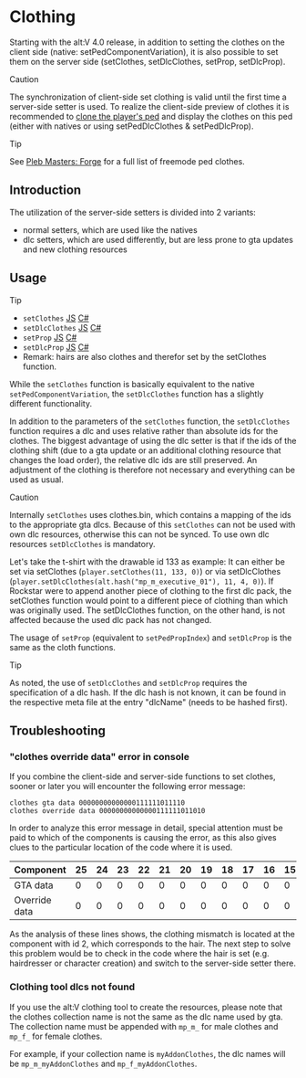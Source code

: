 ﻿# Clothing

Starting with the alt:V 4.0 release, in addition to setting the clothes on the client side (native: setPedComponentVariation), it is also possible to set them on the server side (setClothes, setDlcClothes, setProp, setDlcProp).

> [!CAUTION]
> The synchronization of client-side set clothing is valid until the first time a server-side setter is used. To realize the client-side preview of clothes it is recommended to [clone the player's ped](https://docs.altv.mp/articles/ped.html#local-ped-api) and display the clothes on this ped (either with natives or using setPedDlcClothes & setPedDlcProp).

> [!TIP]
> See <a href='https://forge.plebmasters.de/clothes'>Pleb Masters: Forge</a> for a full list of freemode ped clothes.

## Introduction

The utilization of the server-side setters is divided into 2 variants:
- normal setters, which are used like the natives
- dlc setters, which are used differently, but are less prone to gta updates and new clothing resources

## Usage

> [!TIP]
> - `setClothes` [JS](https://docs.altv.mp/js/api/alt-server.Player.html#_altmp_altv_types_alt_server_Player_setClothes) [C#](https://docs.altv.mp/cs/api/AltV.Net.Elements.Entities.IPlayer.html#AltV_Net_Elements_Entities_IPlayer_SetClothes_System_Byte_System_UInt16_System_Byte_System_Byte_)
> - `setDlcClothes` [JS](https://docs.altv.mp/js/api/alt-server.Player.html#_altmp_altv_types_alt_server_Player_setDlcClothes) [C#](https://docs.altv.mp/cs/api/AltV.Net.Elements.Entities.IPlayer.html#AltV_Net_Elements_Entities_IPlayer_SetDlcClothes_System_Byte_System_UInt16_System_Byte_System_Byte_System_UInt32_)
> - `setProp` [JS](https://docs.altv.mp/js/api/alt-server.Player.html#_altmp_altv_types_alt_server_Player_setProp) [C#](https://docs.altv.mp/cs/api/AltV.Net.Elements.Entities.IPlayer.html#AltV_Net_Elements_Entities_IPlayer_SetProps_System_Byte_System_UInt16_System_Byte_)
> - `setDlcProp` [JS](https://docs.altv.mp/js/api/alt-server.Player.html#_altmp_altv_types_alt_server_Player_setDlcProp) [C#](https://docs.altv.mp/cs/api/AltV.Net.Elements.Entities.IPlayer.html#AltV_Net_Elements_Entities_IPlayer_SetDlcProps_System_Byte_System_UInt16_System_Byte_System_UInt32_)
> - Remark: hairs are also clothes and therefor set by the setClothes function.

While the `setClothes` function is basically equivalent to the native `setPedComponentVariation`, the `setDlcClothes` function has a slightly different functionality.

In addition to the parameters of the `setClothes` function, the `setDlcClothes` function requires a dlc and uses relative rather than absolute ids for the clothes.
The biggest advantage of using the dlc setter is that if the ids of the clothing shift (due to a gta update or an additional clothing resource that changes the load order), the relative dlc ids are still preserved. An adjustment of the clothing is therefore not necessary and everything can be used as usual.

> [!CAUTION]
> Internally `setClothes` uses clothes.bin, which contains a mapping of the ids to the appropriate gta dlcs. Because of this `setClothes` can not be used with own dlc resources, otherwise this can not be synced. To use own dlc resources `setDlcClothes` is mandatory.

Let's take the t-shirt with the drawable id 133 as example:
It can either be set via setClothes (`player.setClothes(11, 133, 0)`) or via setDlcClothes (`player.setDlcClothes(alt.hash("mp_m_executive_01"), 11, 4, 0)`).
If Rockstar were to append another piece of clothing to the first dlc pack, the setClothes function would point to a different piece of clothing than which was originally used.
The setDlcClothes function, on the other hand, is not affected because the used dlc pack has not changed.

The usage of `setProp` (equivalent to `setPedPropIndex`) and `setDlcProp` is the same as the cloth functions.

> [!TIP]
> As noted, the use of `setDlcClothes` and `setDlcProp` requires the specification of a dlc hash.
> If the dlc hash is not known, it can be found in the respective meta file at the entry "dlcName" (needs to be hashed first).

## Troubleshooting

### "clothes override data" error in console

If you combine the client-side and server-side functions to set clothes, sooner or later you will encounter the following error message:

```
clothes gta data 00000000000000111111011110
clothes override data 00000000000000111111011010
```

In order to analyze this error message in detail, special attention must be paid to which of the components is causing the error, as this also gives clues to the particular location of the code where it is used.

| Component | 25 | 24 | 23 | 22 | 21 | 20 | 19 | 18 | 17 | 16 | 15 | 14 | 13 | 12 | 11 | 10 | 9 | 8 | 7 | 6 | 5 | 4 | 3 | 2 | 1 | 0 |
| --------- | -- | -- | -- | -- | -- | -- | -- | -- | -- | -- | -- | -- | -- | -- | -- | -- | - | - | - | - | - | - | - | - | - | - |
| GTA data | 0 | 0 | 0 | 0 | 0 | 0 | 0 | 0 | 0 | 0 | 0 | 0 | 0 | 0 | 1 | 1 | 1 | 1 | 1 | 1 | 0 | 1 | 1 | 1 | 1 | 0 |
| Override data | 0 | 0 | 0 | 0 | 0 | 0 | 0 | 0 | 0 | 0 | 0 | 0 | 0 | 0 | 1 | 1 | 1 | 1 | 1 | 1 | 0 | 1 | 1 | 0 | 1 | 0 |

As the analysis of these lines shows, the clothing mismatch is located at the component with id 2, which corresponds to the hair.
The next step to solve this problem would be to check in the code where the hair is set (e.g. hairdresser or character creation) and switch to the server-side setter there.

### Clothing tool dlcs not found

If you use the alt:V clothing tool to create the resources, please note that the clothes collection name is not the same as the dlc name used by gta. The collection name must be appended with `mp_m_` for male clothes and `mp_f_` for female clothes.

For example, if your collection name is `myAddonClothes`, the dlc names will be `mp_m_myAddonClothes` and `mp_f_myAddonClothes`.

